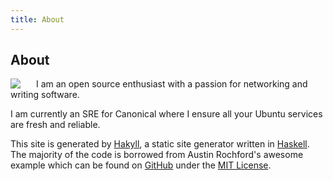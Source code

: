 ```yaml
---
title: About
---
```


About
-----

<img src="/resources/img/d5ec17ff433be8a2304773d6a40cc692.jpeg" class="img-circle" style="float:left;margin:0 25px 0 0;" />

I am an open source enthusiast with a passion for networking and writing software.

I am currently an SRE for Canonical where I ensure all your Ubuntu services are fresh and reliable.

This site is generated by [Hakyll](http://jaspervdj.be/hakyll/), a static site generator written in [Haskell](http://www.haskell.org).  The majority of the code is borrowed from Austin Rochford's awesome example which can be found on [GitHub](http://www.github.com/AustinRochford/blog) under the [MIT License](http://opensource.org/licenses/MIT).
